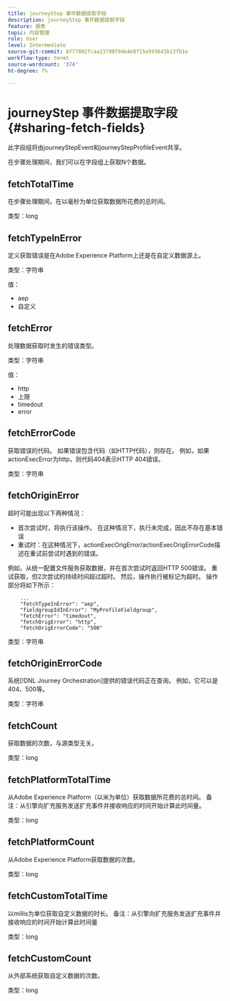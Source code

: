 ```yaml
---
title: journeyStep 事件数据提取字段
description: journeyStep 事件数据提取字段
feature: 报表
topic: 内容管理
role: User
level: Intermediate
source-git-commit: 8f77802fcaa23790f9de4e8f15e593643b13fb1e
workflow-type: tm+mt
source-wordcount: '374'
ht-degree: 7%

---
```


# journeyStep 事件数据提取字段 {#sharing-fetch-fields}

此字段组将由journeyStepEvent和journeyStepProfileEvent共享。

在步骤处理期间，我们可以在字段组上获取N个数据。

## fetchTotalTime

在步骤处理期间，在以毫秒为单位获取数据所花费的总时间。

类型：long

## fetchTypeInError

定义获取错误是在Adobe Experience Platform上还是在自定义数据源上。

类型：字符串

值：
* aep
* 自定义

## fetchError

处理数据获取时发生的错误类型。

类型：字符串

值：
* http
* 上限
* timedout
* error

## fetchErrorCode

获取错误的代码。 如果错误包含代码（如HTTP代码），则存在。 例如，如果actionExecError为http，则代码404表示HTTP 404错误。

类型：字符串

## fetchOriginError

超时可能出现以下两种情况：

* 首次尝试时，将执行该操作。 在这种情况下，执行未完成，因此不存在基本错误
* 重试时：在这种情况下，actionExecOrigError/actionExecOrigErrorCode描述在重试前尝试时遇到的错误。

例如，从统一配置文件服务获取数据，并在首次尝试时返回HTTP 500错误。 重试获取，但2次尝试的持续时间超过超时。 然后，操作执行被标记为超时。 操作部分将如下所示：

```
    ...
    "fetchTypeInError": "aep",
    "fieldgroupIdInError": "MyProfileFieldgroup",
    "fetchError": "timedout",
    "fetchOrigError": "http",
    "fetchOrigErrorCode": "500"
```

类型：字符串

## fetchOriginErrorCode

系统[!DNL Journey Orchestration]提供的错误代码正在查询。 例如，它可以是404、500等。

类型：字符串

## fetchCount

获取数据的次数，与源类型无关。

类型：long

## fetchPlatformTotalTime

从Adobe Experience Platform（以米为单位）获取数据所花费的总时间。 备注：从引擎向扩充服务发送扩充事件并接收响应的时间开始计算此时间量。

类型：long

## fetchPlatformCount

从Adobe Experience Platform获取数据的次数。

类型：long

## fetchCustomTotalTime

以millis为单位获取自定义数据的时长。 备注：从引擎向扩充服务发送扩充事件并接收响应的时间开始计算此时间量

类型：long

## fetchCustomCount

从外部系统获取自定义数据的次数。

类型：long
